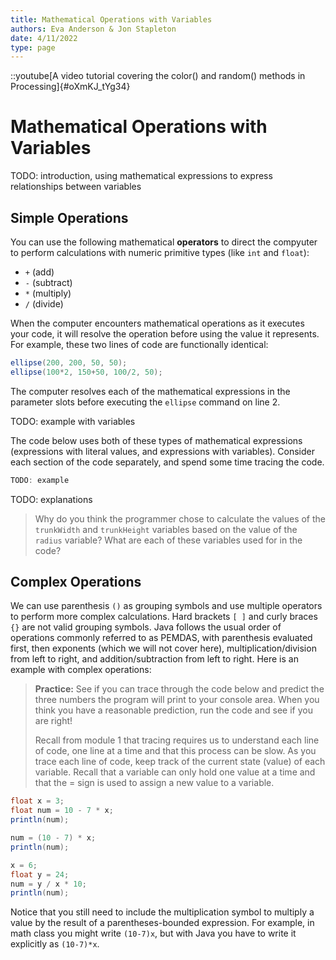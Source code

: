 ```yaml
---
title: Mathematical Operations with Variables
authors: Eva Anderson & Jon Stapleton
date: 4/11/2022
type: page
---
```


::youtube[A video tutorial covering the color() and random() methods in Processing]{#oXmKJ_tYg34}

# Mathematical Operations with Variables

TODO: introduction, using mathematical expressions to express relationships between variables

## Simple Operations

You can use the following mathematical **operators** to direct the compyuter to perform calculations with numeric primitive types (like `int` and `float`):

* `+` (add)
* `-` (subtract)
* `*` (multiply)
* `/` (divide)

When the computer encounters mathematical operations as it executes your code, it will resolve the operation before using the value it represents. For example, these two lines of code are functionally identical:

```java
ellipse(200, 200, 50, 50);
ellipse(100*2, 150+50, 100/2, 50);
```

The computer resolves each of the mathematical expressions in the parameter slots before executing the `ellipse` command on line 2.

TODO: example with variables

The code below uses both of these types of mathematical expressions (expressions with literal values, and expressions with variables). Consider each section of the code separately, and spend some time tracing the code.

```java
TODO: example
```

TODO: explanations

> Why do you think the programmer chose to calculate the values of the `trunkWidth` and `trunkHeight` variables based on the value of the `radius` variable? What are each of these variables used for in the code?

## Complex Operations

We can use parenthesis `()` as grouping symbols and use multiple operators to perform more complex calculations. Hard brackets `[ ]` and curly braces `{}` are not valid grouping symbols. Java follows the usual order of operations commonly referred to as PEMDAS, with parenthesis evaluated first, then exponents (which we will not cover here), multiplication/division from left to right, and addition/subtraction from left to right. Here is an example with complex operations:

> **Practice:** See if you can trace through the code below and predict the three numbers the program will print to your console area. When you think you have a reasonable prediction, run the code and see if you are right!
>
> Recall from module 1 that tracing requires us to understand each line of code, one line at a time and that this process can be slow. As you trace each line of code, keep track of the current state (value) of each variable. Recall that a variable can only hold one value at a time and that the = sign is used to assign a new value to a variable.

```java
float x = 3;
float num = 10 - 7 * x;
println(num);

num = (10 - 7) * x;
println(num);

x = 6;
float y = 24;
num = y / x * 10;
println(num);
```

Notice that you still need to include the multiplication symbol to multiply a value by the result of a parentheses-bounded expression. For example, in math class you might write `(10-7)x`, but with Java you have to write it explicitly as `(10-7)*x`.